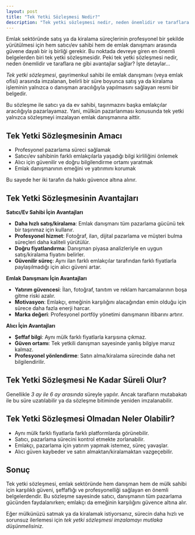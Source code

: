```yaml
---
layout: post
title: "Tek Yetki Sözleşmesi Nedir?"
description: "Tek yetki sözleşmesi nedir, neden önemlidir ve taraflara ne gibi avantajlar sağlar?"
---
```


Emlak sektöründe satış ya da kiralama süreçlerinin profesyonel bir şekilde yürütülmesi için hem satıcı/ev sahibi hem de emlak danışmanı arasında güvene dayalı bir iş birliği gerekir. Bu noktada devreye giren en önemli belgelerden biri tek yetki sözleşmesidir. Peki tek yetki sözleşmesi nedir, neden önemlidir ve taraflara ne gibi avantajlar sağlar? İşte detaylar...

*Tek yetki sözleşmesi*, gayrimenkul sahibi ile emlak danışmanı (veya emlak ofisi) arasında imzalanan, belirli bir süre boyunca satış ya da kiralama işleminin yalnızca o danışman aracılığıyla yapılmasını sağlayan resmi bir belgedir.

Bu sözleşme ile satıcı ya da ev sahibi, taşınmazını başka emlakçılar aracılığıyla pazarlayamaz. Yani, mülkün pazarlanması konusunda tek yetki yalnızca sözleşmeyi imzalayan emlak danışmanına aittir.

## Tek Yetki Sözleşmesinin Amacı

- Profesyonel pazarlama süreci sağlamak
- Satıcı/ev sahibinin farklı emlakçılarla yaşadığı bilgi kirliliğini önlemek
- Alıcı için güvenilir ve doğru bilgilendirme ortamı yaratmak
- Emlak danışmanının emeğini ve yatırımını korumak

Bu sayede her iki tarafın da hakkı güvence altına alınır.

## Tek Yetki Sözleşmesinin Avantajları

**Satıcı/Ev Sahibi İçin Avantajları**

- **Daha hızlı satış/kiralama**: Emlak danışmanı tüm pazarlama gücünü tek bir taşınmaz için kullanır.
- **Profesyonel hizmet**: Fotoğraf, ilan, dijital pazarlama ve müşteri bulma süreçleri daha kaliteli yürütülür.
- **Doğru fiyatlandırma**: Danışman piyasa analizleriyle en uygun satış/kiralama fiyatını belirler.
- **Güvenilir süreç**: Aynı ilan farklı emlakçılar tarafından farklı fiyatlarla paylaşılmadığı için alıcı güveni artar.

**Emlak Danışmanı İçin Avantajları**

- **Yatırım güvencesi**: İlan, fotoğraf, tanıtım ve reklam harcamalarının boşa gitme riski azalır.
- **Motivasyon**: Emlakçı, emeğinin karşılığını alacağından emin olduğu için sürece daha fazla enerji harcar.
- **Marka değeri**: Profesyonel portföy yönetimi danışmanın itibarını artırır.

**Alıcı İçin Avantajları**

- **Şeffaf bilgi**: Aynı mülk farklı fiyatlarla karşısına çıkmaz.
- **Güven ortamı**: Tek yetkili danışman sayesinde yanlış bilgiye maruz kalmaz.
- **Profesyonel yönlendirme**: Satın alma/kiralama sürecinde daha net bilgilendirilir.

## Tek Yetki Sözleşmesi Ne Kadar Süreli Olur?

Genellikle *3 ay ile 6 ay arasında* süreyle yapılır. Ancak tarafların mutabakatı ile bu süre uzatılabilir ya da sözleşme bitiminde yeniden imzalanabilir.

## Tek Yetki Sözleşmesi Olmadan Neler Olabilir?

- Aynı mülk farklı fiyatlarla farklı platformlarda görünebilir.
- Satıcı, pazarlama sürecini kontrol etmekte zorlanabilir.
- Emlakçı, pazarlama için yatırım yapmak istemez, süreç yavaşlar.
- Alıcı güven kaybeder ve satın almaktan/kiralamaktan vazgeçebilir.

## Sonuç

Tek yetki sözleşmesi, emlak sektöründe hem danışman hem de mülk sahibi için karşılıklı güveni, şeffaflığı ve profesyonelliği sağlayan en önemli belgelerdendir. Bu sözleşme sayesinde satıcı, danışmanın tüm pazarlama gücünden faydalanırken; emlakçı da emeğinin karşılığını güvence altına alır.

Eğer mülkünüzü satmak ya da kiralamak istiyorsanız, sürecin daha hızlı ve sorunsuz ilerlemesi için *tek yetki sözleşmesi imzalamayı mutlaka düşünmelisiniz*.